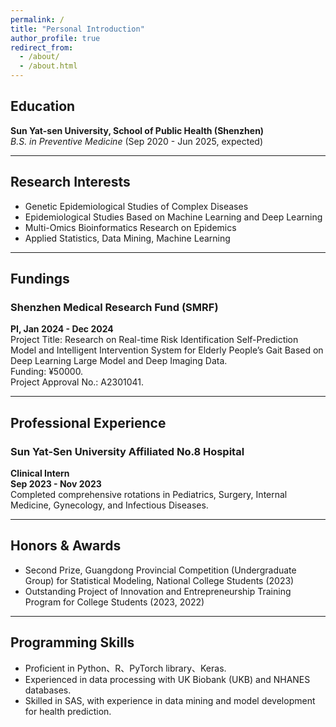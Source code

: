 ```yaml
---
permalink: /
title: "Personal Introduction"
author_profile: true
redirect_from: 
  - /about/
  - /about.html
---
```



## Education
**Sun Yat-sen University, School of Public Health (Shenzhen)**  
*B.S. in Preventive Medicine* (Sep 2020 - Jun 2025, expected)

---

## Research Interests
- Genetic Epidemiological Studies of Complex Diseases
- Epidemiological Studies Based on Machine Learning and Deep Learning
- Multi-Omics Bioinformatics Research on Epidemics
- Applied Statistics, Data Mining, Machine Learning

---

## Fundings
### Shenzhen Medical Research Fund (SMRF)  
**PI, Jan 2024 - Dec 2024**  
Project Title: Research on Real-time Risk Identification Self-Prediction Model and Intelligent Intervention System for Elderly People’s Gait Based on Deep Learning Large Model and Deep Imaging Data.  
Funding: ¥50000.  
Project Approval No.: A2301041.

---

## Professional Experience
### Sun Yat-Sen University Affiliated No.8 Hospital  
**Clinical Intern**  
**Sep 2023 - Nov 2023**  
Completed comprehensive rotations in Pediatrics, Surgery, Internal Medicine, Gynecology, and Infectious Diseases.

---

## Honors & Awards
- Second Prize, Guangdong Provincial Competition (Undergraduate Group) for Statistical Modeling, National College Students (2023)
- Outstanding Project of Innovation and Entrepreneurship Training Program for College Students (2023, 2022)

---

## Programming Skills
- Proficient in Python、R、PyTorch library、Keras.
- Experienced in data processing with UK Biobank (UKB) and NHANES databases.
- Skilled in SAS, with experience in data mining and model development for health prediction.
